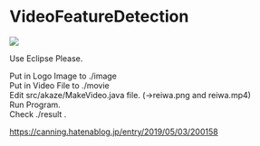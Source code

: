 # VideoFeatureDetection

[![](http://img.youtube.com/vi/f-vvVbX_5ZM/0.jpg)](https://www.youtube.com/watch?v=f-vvVbX_5ZM)

Use Eclipse Please.

Put in Logo Image to ./image  
Put in Video File to ./movie  
Edit src/akaze/MakeVideo.java file.
(->reiwa.png and reiwa.mp4)  
Run Program.  
Check ./result .  

https://canning.hatenablog.jp/entry/2019/05/03/200158


